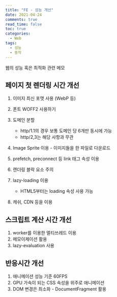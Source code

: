 ```yaml
---
title: "FE - 성능 개선"
date: 2021-04-24
comments: true
read_time: false
toc: true
categories:
  - Web
tags:
  - 성능
  - 동작
---
```


웹의 성능 혹은 최적화 관련 메모

## 페이지 첫 렌더링 시간 개선

1. 이미지 최신 포맷 사용 (WebP 등)
2. 폰트 WOFF2 사용하기
3. 도메인 분할

   - http/1.1의 경우 보통 도메인 당 6개만 동시에 가능
   - http/2,3는 해당 사항과 무관

4. Image Sprite 이용 - 이미지들을 한 파일로 다운로드
5. prefetch, preconnect 등 link 태그 속성 이용
6. 랜더링 블락 요소 주의
7. lazy-loading 이용
   - HTML5부터는 loading 속성 사용 가능
8. 캐쉬, CDN 등을 이용

## 스크립트 계산 시간 개선

1. worker를 이용한 멀티쓰레드 이용
2. 메모이제이션 활용
3. lazy-evaluation 사용

## 반응시간 개선

1. 애니메이션 성능 기준 60FPS
2. GPU 가속이 되는 CSS 속성을 위주로 애니메이션
3. DOM 변경은 최소화 - DocumentFragment 활용

